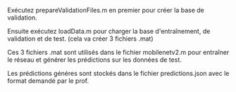 Exécutez prepareValidationFiles.m en premier pour créer la base de validation.

Ensuite exécutez loadData.m pour charger la base d'entraînement, de validation et de test. (cela va créer 3 fichiers .mat)

Ces 3 fichiers .mat sont utilisés dans le fichier mobilenetv2.m pour entraîner le réseau et générer les prédictions sur les données de test.

Les prédictions généres sont stockés dans le fichier predictions.json avec le format demandé par le prof.

